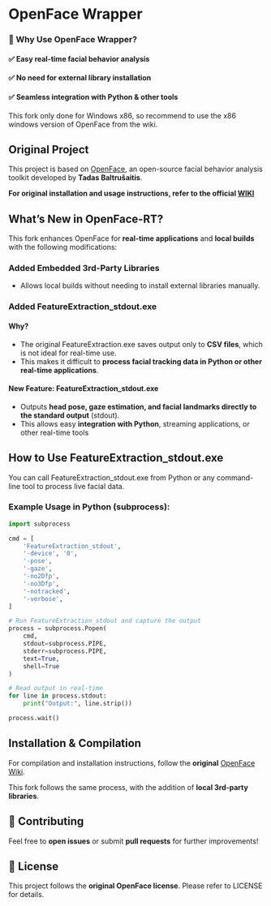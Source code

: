 # OpenFace Wrapper

### 🎯 Why Use OpenFace Wrapper?
#### ✅ Easy real-time facial behavior analysis
#### ✅ No need for external library installation
#### ✅ Seamless integration with Python & other tools

This fork only done for Windows x86, so recommend to use the x86 windows version of OpenFace from the wiki.

## Original Project
This project is based on [OpenFace](https://github.com/TadasBaltrusaitis/OpenFace), an open-source facial behavior analysis toolkit developed by **Tadas Baltrušaitis**.

**For original installation and usage instructions, refer to the official [WIKI](https://github.com/TadasBaltrusaitis/OpenFace/wiki)**

## What’s New in OpenFace-RT?

This fork enhances OpenFace for **real-time applications** and **local builds** with the following modifications:

### Added Embedded 3rd-Party Libraries

- Allows local builds without needing to install external libraries manually.

### Added FeatureExtraction_stdout.exe

#### Why?

- The original FeatureExtraction.exe saves output only to **CSV files**, which is not ideal for real-time use.
- This makes it difficult to **process facial tracking data in Python or other real-time applications**.

#### New Feature: FeatureExtraction_stdout.exe

- Outputs **head pose, gaze estimation, and facial landmarks directly to the standard output** (stdout).
- This allows easy **integration with Python**, streaming applications, or other real-time tools

## How to Use FeatureExtraction_stdout.exe

You can call FeatureExtraction_stdout.exe from Python or any command-line tool to process live facial data.

### Example Usage in Python (subprocess):
```python
import subprocess

cmd = [
    'FeatureExtraction_stdout',
    '-device', '0',
    '-pose',
    '-gaze',
    '-no2Dfp',
    '-no3Dfp',
    '-notracked',
    '-verbose',
]

# Run FeatureExtraction_stdout and capture the output
process = subprocess.Popen(
    cmd,
    stdout=subprocess.PIPE,
    stderr=subprocess.PIPE,
    text=True,
    shell=True
)

# Read output in real-time
for line in process.stdout:
    print("Output:", line.strip())

process.wait()
```

## Installation & Compilation

For compilation and installation instructions, follow the **original** [OpenFace Wiki](https://github.com/TadasBaltrusaitis/OpenFace/wiki).

This fork follows the same process, with the addition of **local 3rd-party libraries**.

## 🤝 Contributing

Feel free to **open issues** or submit **pull requests** for further improvements!

## 📜 License

This project follows the **original OpenFace license**. Please refer to LICENSE for details.
